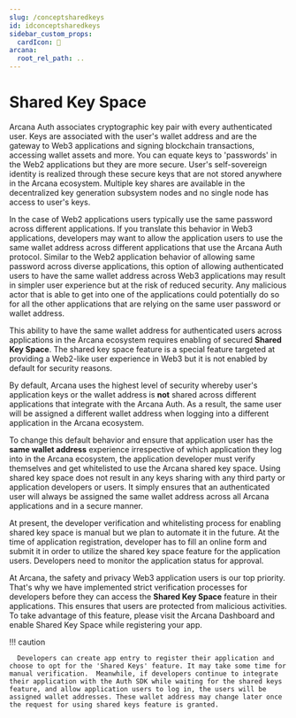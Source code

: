 ```yaml
---
slug: /conceptsharedkeys
id: idconceptsharedkeys
sidebar_custom_props:
  cardIcon: 💠
arcana:
  root_rel_path: ..
---
```


# Shared Key Space

Arcana Auth associates cryptographic key pair with every authenticated user. Keys are associated with the user's wallet address and are the gateway to Web3 applications and signing blockchain transactions, accessing wallet assets and more. You can equate keys to 'passwords' in the Web2 applications but they are more secure. User's self-sovereign identity is realized through these secure keys that are not stored anywhere in the Arcana ecosystem. Multiple key shares are available in the decentralized key generation subsystem nodes and no single node has access to user's keys.

In the case of Web2 applications users typically use the same password across different applications.  If you translate this behavior in Web3 applications, developers may want to allow the application users to use the same wallet address across different applications that use the Arcana Auth protocol. Similar to the Web2 application behavior of allowing same password across diverse applications, this option of allowing authenticated users to have the same wallet address across Web3 applications may result in simpler user experience but at the risk of reduced security. Any malicious actor that is able to get into one of the applications could potentially do so for all the other applications that are relying on the same user password or wallet address. 

This ability to have the same wallet address for authenticated users across applications in the Arcana ecosystem requires enabling of secured **Shared Key Space**. The shared key space feature is a special feature targeted at providing a Web2-like user experience in Web3 but it is not enabled by default for security reasons.

By default, Arcana uses the highest level of security whereby user's application keys or the wallet address is **not** shared across different applications that integrate with the Arcana Auth. As a result, the same user will be assigned a different wallet address when logging into a different application in the Arcana ecosystem. 

To change this default behavior and ensure that application user has the **same wallet address** experience irrespective of which application they log into in the Arcana ecosystem, the application developer must verify themselves and get whitelisted to use the Arcana shared key space.  Using shared key space does not result in any keys sharing with any third party or application developers or users. It simply ensures that an authenticated user will always be assigned the same wallet address across all Arcana applications and in a secure manner.

At present, the developer verification and whitelisting process for enabling shared key space is manual but we plan to automate it in the future. At the time of application registration, developer has to fill an online form and submit it in order to utilize the shared key space feature for the application users. Developers need to monitor the application status for approval. 

At Arcana, the safety and privacy Web3 application users is our top priority. That's why we have implemented strict verification processes for developers before they can access the **Shared Key Space** feature in their applications. This ensures that users are protected from malicious activities. To take advantage of this feature, please visit the Arcana Dashboard and enable Shared Key Space while registering your app.

!!! caution

      Developers can create app entry to register their application and choose to opt for the 'Shared Keys' feature. It may take some time for manual verification.  Meanwhile, if developers continue to integrate their application with the Auth SDK while waiting for the shared keys feature, and allow application users to log in, the users will be assigned wallet addresses. These wallet address may change later once the request for using shared keys feature is granted.